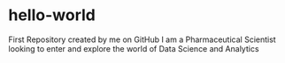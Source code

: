 # hello-world
First Repository created by me on GitHub
I am a Pharmaceutical Scientist looking to enter and explore the world of Data Science and Analytics
